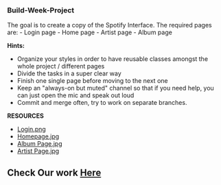 <h3>Build-Week-Project</h3>
The goal is to create a copy of the Spotify Interface.
The required pages are:
- Login page
- Home page
- Artist page
- Album page

<b>Hints:</b>
<ul>
 <li>Organize your styles in order to have reusable classes amongst the whole project / different pages</li>
 <li>Divide the tasks in a super clear way</li>
 <li>Finish one single page before moving to the next one</li>
 <li>Keep an "always-on but muted" channel so that if you need help, you can just open the mic and speak out loud</li>
 <li>Commit and merge often, try to work on separate branches.</li>
</ul>

<b>RESOURCES</b>
<ul>
 <li><a href="https://imgur.com/a/BiO8yx2">Login.png</a></li>
 <li><a href="https://imgur.com/a/RJdxTOh">Homepage.jpg</a></li>
 <li><a href="https://imgur.com/a/qQBZuIq">Album Page.jpg</a></li>
 <li><a href="https://imgur.com/a/pLe9vpg">Artist Page.jpg</a></li>
</ul>

<h2>Check Our work <a href="https://muarju.github.io/FS-May21-Build-week-1/" target="_blank">Here</a></h2>
